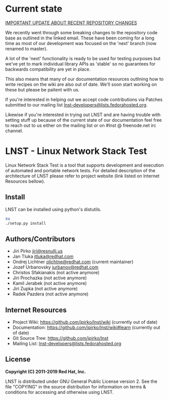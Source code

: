 # Current state

[IMPORTANT UPDATE ABOUT RECENT REPOSITORY CHANGES](https://lists.fedorahosted.org/archives/list/lnst-developers@lists.fedorahosted.org/thread/WK2PWZSUVDDJBQCJSZDR6WCJKZ44ZKVU/)

We recently went through some breaking changes to the repository code base as
outlined in the linked email. These have been coming for a long time as most of
our development was focused on the 'next' branch (now renamed to master).

A lot of the 'next' functionality is ready to be used for testing purposes but
we've yet to mark individual library APIs as 'stable' so no guarantees for
backwards compatibility are yet in place.

This also means that many of our documentation resources outlining how to write
recipes on the wiki are also out of date. We'll soon start working on these but
please be paitent with us.

If you're interested in helping out we accept code contributions via Patches
submitted to our mailing list <lnst-developers@lists.fedorahosted.org>.

Likewise if you're interested in trying out LNST and are having trouble with
setting stuff up because of the current state of our documentation feel free to
reach out to us either on the mailing list or on #lnst @ freenode.net irc
channel.


# LNST - Linux Network Stack Test #

Linux Network Stack Test is a tool that supports development and execution
of automated and portable network tests. For detailed description of the
architecture of LNST please refer to project website (link listed on
Internet Resources bellow).


## Install

LNST can be installed using python's distutils.

```bash
su
./setup.py install
```


## Authors/Contributors

* Jiri Pirko <jiri@resnulli.us>
* Jan Tluka <jtluka@redhat.com>
* Ondrej Lichtner <olichtne@redhat.com> (current maintainer)
* Jozef Urbanovsky <jurbanov@redhat.com>
* Christos Sfakianakis (not active anymore)
* Jiri Prochazka (not active anymore)
* Kamil Jerabek (not active anymore)
* Jiri Zupka (not active anymore)
* Radek Pazdera (not active anymore)


## Internet Resources

* Project Wiki:     https://github.com/jpirko/lnst/wiki (currently out of date)
* Documentation:    https://github.com/jpirko/lnst/wiki#learn (currently out of date)
* Git Source Tree:  https://github.com/jpirko/lnst
* Mailing List:     <lnst-developers@lists.fedorahosted.org>


## License

**Copyright (C) 2011-2019 Red Hat, Inc.**

LNST is distributed under GNU General Public License version 2. See the file
"COPYING" in the source distribution for information on terms & conditions
for accessing and otherwise using LNST.
